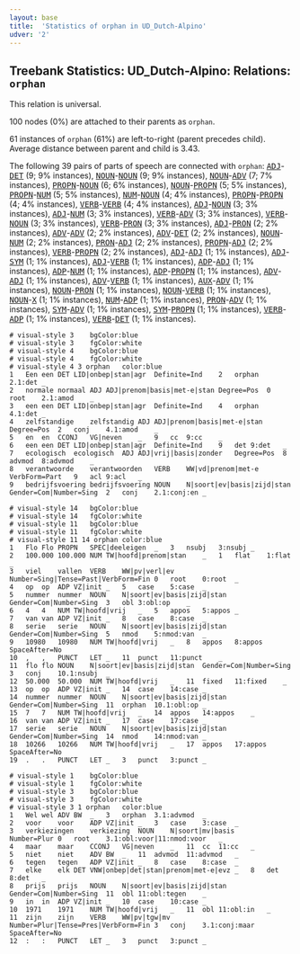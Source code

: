 ```yaml
---
layout: base
title:  'Statistics of orphan in UD_Dutch-Alpino'
udver: '2'
---
```


## Treebank Statistics: UD_Dutch-Alpino: Relations: `orphan`

This relation is universal.

100 nodes (0%) are attached to their parents as `orphan`.

61 instances of `orphan` (61%) are left-to-right (parent precedes child).
Average distance between parent and child is 3.43.

The following 39 pairs of parts of speech are connected with `orphan`: <tt><a href="nl_alpino-pos-ADJ.html">ADJ</a></tt>-<tt><a href="nl_alpino-pos-DET.html">DET</a></tt> (9; 9% instances), <tt><a href="nl_alpino-pos-NOUN.html">NOUN</a></tt>-<tt><a href="nl_alpino-pos-NOUN.html">NOUN</a></tt> (9; 9% instances), <tt><a href="nl_alpino-pos-NOUN.html">NOUN</a></tt>-<tt><a href="nl_alpino-pos-ADV.html">ADV</a></tt> (7; 7% instances), <tt><a href="nl_alpino-pos-PROPN.html">PROPN</a></tt>-<tt><a href="nl_alpino-pos-NOUN.html">NOUN</a></tt> (6; 6% instances), <tt><a href="nl_alpino-pos-NOUN.html">NOUN</a></tt>-<tt><a href="nl_alpino-pos-PROPN.html">PROPN</a></tt> (5; 5% instances), <tt><a href="nl_alpino-pos-PROPN.html">PROPN</a></tt>-<tt><a href="nl_alpino-pos-NUM.html">NUM</a></tt> (5; 5% instances), <tt><a href="nl_alpino-pos-NUM.html">NUM</a></tt>-<tt><a href="nl_alpino-pos-NOUN.html">NOUN</a></tt> (4; 4% instances), <tt><a href="nl_alpino-pos-PROPN.html">PROPN</a></tt>-<tt><a href="nl_alpino-pos-PROPN.html">PROPN</a></tt> (4; 4% instances), <tt><a href="nl_alpino-pos-VERB.html">VERB</a></tt>-<tt><a href="nl_alpino-pos-VERB.html">VERB</a></tt> (4; 4% instances), <tt><a href="nl_alpino-pos-ADJ.html">ADJ</a></tt>-<tt><a href="nl_alpino-pos-NOUN.html">NOUN</a></tt> (3; 3% instances), <tt><a href="nl_alpino-pos-ADJ.html">ADJ</a></tt>-<tt><a href="nl_alpino-pos-NUM.html">NUM</a></tt> (3; 3% instances), <tt><a href="nl_alpino-pos-VERB.html">VERB</a></tt>-<tt><a href="nl_alpino-pos-ADV.html">ADV</a></tt> (3; 3% instances), <tt><a href="nl_alpino-pos-VERB.html">VERB</a></tt>-<tt><a href="nl_alpino-pos-NOUN.html">NOUN</a></tt> (3; 3% instances), <tt><a href="nl_alpino-pos-VERB.html">VERB</a></tt>-<tt><a href="nl_alpino-pos-PRON.html">PRON</a></tt> (3; 3% instances), <tt><a href="nl_alpino-pos-ADJ.html">ADJ</a></tt>-<tt><a href="nl_alpino-pos-PRON.html">PRON</a></tt> (2; 2% instances), <tt><a href="nl_alpino-pos-ADV.html">ADV</a></tt>-<tt><a href="nl_alpino-pos-ADV.html">ADV</a></tt> (2; 2% instances), <tt><a href="nl_alpino-pos-ADV.html">ADV</a></tt>-<tt><a href="nl_alpino-pos-DET.html">DET</a></tt> (2; 2% instances), <tt><a href="nl_alpino-pos-NOUN.html">NOUN</a></tt>-<tt><a href="nl_alpino-pos-NUM.html">NUM</a></tt> (2; 2% instances), <tt><a href="nl_alpino-pos-PRON.html">PRON</a></tt>-<tt><a href="nl_alpino-pos-ADJ.html">ADJ</a></tt> (2; 2% instances), <tt><a href="nl_alpino-pos-PROPN.html">PROPN</a></tt>-<tt><a href="nl_alpino-pos-ADJ.html">ADJ</a></tt> (2; 2% instances), <tt><a href="nl_alpino-pos-VERB.html">VERB</a></tt>-<tt><a href="nl_alpino-pos-PROPN.html">PROPN</a></tt> (2; 2% instances), <tt><a href="nl_alpino-pos-ADJ.html">ADJ</a></tt>-<tt><a href="nl_alpino-pos-ADJ.html">ADJ</a></tt> (1; 1% instances), <tt><a href="nl_alpino-pos-ADJ.html">ADJ</a></tt>-<tt><a href="nl_alpino-pos-SYM.html">SYM</a></tt> (1; 1% instances), <tt><a href="nl_alpino-pos-ADJ.html">ADJ</a></tt>-<tt><a href="nl_alpino-pos-VERB.html">VERB</a></tt> (1; 1% instances), <tt><a href="nl_alpino-pos-ADP.html">ADP</a></tt>-<tt><a href="nl_alpino-pos-ADJ.html">ADJ</a></tt> (1; 1% instances), <tt><a href="nl_alpino-pos-ADP.html">ADP</a></tt>-<tt><a href="nl_alpino-pos-NUM.html">NUM</a></tt> (1; 1% instances), <tt><a href="nl_alpino-pos-ADP.html">ADP</a></tt>-<tt><a href="nl_alpino-pos-PROPN.html">PROPN</a></tt> (1; 1% instances), <tt><a href="nl_alpino-pos-ADV.html">ADV</a></tt>-<tt><a href="nl_alpino-pos-ADJ.html">ADJ</a></tt> (1; 1% instances), <tt><a href="nl_alpino-pos-ADV.html">ADV</a></tt>-<tt><a href="nl_alpino-pos-VERB.html">VERB</a></tt> (1; 1% instances), <tt><a href="nl_alpino-pos-AUX.html">AUX</a></tt>-<tt><a href="nl_alpino-pos-ADV.html">ADV</a></tt> (1; 1% instances), <tt><a href="nl_alpino-pos-NOUN.html">NOUN</a></tt>-<tt><a href="nl_alpino-pos-PRON.html">PRON</a></tt> (1; 1% instances), <tt><a href="nl_alpino-pos-NOUN.html">NOUN</a></tt>-<tt><a href="nl_alpino-pos-VERB.html">VERB</a></tt> (1; 1% instances), <tt><a href="nl_alpino-pos-NOUN.html">NOUN</a></tt>-<tt><a href="nl_alpino-pos-X.html">X</a></tt> (1; 1% instances), <tt><a href="nl_alpino-pos-NUM.html">NUM</a></tt>-<tt><a href="nl_alpino-pos-ADP.html">ADP</a></tt> (1; 1% instances), <tt><a href="nl_alpino-pos-PRON.html">PRON</a></tt>-<tt><a href="nl_alpino-pos-ADV.html">ADV</a></tt> (1; 1% instances), <tt><a href="nl_alpino-pos-SYM.html">SYM</a></tt>-<tt><a href="nl_alpino-pos-ADV.html">ADV</a></tt> (1; 1% instances), <tt><a href="nl_alpino-pos-SYM.html">SYM</a></tt>-<tt><a href="nl_alpino-pos-PROPN.html">PROPN</a></tt> (1; 1% instances), <tt><a href="nl_alpino-pos-VERB.html">VERB</a></tt>-<tt><a href="nl_alpino-pos-ADP.html">ADP</a></tt> (1; 1% instances), <tt><a href="nl_alpino-pos-VERB.html">VERB</a></tt>-<tt><a href="nl_alpino-pos-DET.html">DET</a></tt> (1; 1% instances).


~~~ conllu
# visual-style 3	bgColor:blue
# visual-style 3	fgColor:white
# visual-style 4	bgColor:blue
# visual-style 4	fgColor:white
# visual-style 4 3 orphan	color:blue
1	Een	een	DET	LID|onbep|stan|agr	Definite=Ind	2	orphan	2.1:det	_
2	normale	normaal	ADJ	ADJ|prenom|basis|met-e|stan	Degree=Pos	0	root	2.1:amod	_
3	een	een	DET	LID|onbep|stan|agr	Definite=Ind	4	orphan	4.1:det	_
4	zelfstandige	zelfstandig	ADJ	ADJ|prenom|basis|met-e|stan	Degree=Pos	2	conj	4.1:amod	_
5	en	en	CCONJ	VG|neven	_	9	cc	9:cc	_
6	een	een	DET	LID|onbep|stan|agr	Definite=Ind	9	det	9:det	_
7	ecologisch	ecologisch	ADJ	ADJ|vrij|basis|zonder	Degree=Pos	8	advmod	8:advmod	_
8	verantwoorde	verantwoorden	VERB	WW|vd|prenom|met-e	VerbForm=Part	9	acl	9:acl	_
9	bedrijfsvoering	bedrijfsvoering	NOUN	N|soort|ev|basis|zijd|stan	Gender=Com|Number=Sing	2	conj	2.1:conj:en	_

~~~


~~~ conllu
# visual-style 14	bgColor:blue
# visual-style 14	fgColor:white
# visual-style 11	bgColor:blue
# visual-style 11	fgColor:white
# visual-style 11 14 orphan	color:blue
1	Flo	Flo	PROPN	SPEC|deeleigen	_	3	nsubj	3:nsubj	_
2	100.000	100.000	NUM	TW|hoofd|prenom|stan	_	1	flat	1:flat	_
3	viel	vallen	VERB	WW|pv|verl|ev	Number=Sing|Tense=Past|VerbForm=Fin	0	root	0:root	_
4	op	op	ADP	VZ|init	_	5	case	5:case	_
5	nummer	nummer	NOUN	N|soort|ev|basis|zijd|stan	Gender=Com|Number=Sing	3	obl	3:obl:op	_
6	4	4	NUM	TW|hoofd|vrij	_	5	appos	5:appos	_
7	van	van	ADP	VZ|init	_	8	case	8:case	_
8	serie	serie	NOUN	N|soort|ev|basis|zijd|stan	Gender=Com|Number=Sing	5	nmod	5:nmod:van	_
9	10980	10980	NUM	TW|hoofd|vrij	_	8	appos	8:appos	SpaceAfter=No
10	,	,	PUNCT	LET	_	11	punct	11:punct	_
11	flo	flo	NOUN	N|soort|ev|basis|zijd|stan	Gender=Com|Number=Sing	3	conj	10.1:nsubj	_
12	50.000	50.000	NUM	TW|hoofd|vrij	_	11	fixed	11:fixed	_
13	op	op	ADP	VZ|init	_	14	case	14:case	_
14	nummer	nummer	NOUN	N|soort|ev|basis|zijd|stan	Gender=Com|Number=Sing	11	orphan	10.1:obl:op	_
15	7	7	NUM	TW|hoofd|vrij	_	14	appos	14:appos	_
16	van	van	ADP	VZ|init	_	17	case	17:case	_
17	serie	serie	NOUN	N|soort|ev|basis|zijd|stan	Gender=Com|Number=Sing	14	nmod	14:nmod:van	_
18	10266	10266	NUM	TW|hoofd|vrij	_	17	appos	17:appos	SpaceAfter=No
19	.	.	PUNCT	LET	_	3	punct	3:punct	_

~~~


~~~ conllu
# visual-style 1	bgColor:blue
# visual-style 1	fgColor:white
# visual-style 3	bgColor:blue
# visual-style 3	fgColor:white
# visual-style 3 1 orphan	color:blue
1	Wel	wel	ADV	BW	_	3	orphan	3.1:advmod	_
2	voor	voor	ADP	VZ|init	_	3	case	3:case	_
3	verkiezingen	verkiezing	NOUN	N|soort|mv|basis	Number=Plur	0	root	3.1:obl:voor|11:nmod:voor	_
4	maar	maar	CCONJ	VG|neven	_	11	cc	11:cc	_
5	niet	niet	ADV	BW	_	11	advmod	11:advmod	_
6	tegen	tegen	ADP	VZ|init	_	8	case	8:case	_
7	elke	elk	DET	VNW|onbep|det|stan|prenom|met-e|evz	_	8	det	8:det	_
8	prijs	prijs	NOUN	N|soort|ev|basis|zijd|stan	Gender=Com|Number=Sing	11	obl	11:obl:tegen	_
9	in	in	ADP	VZ|init	_	10	case	10:case	_
10	1971	1971	NUM	TW|hoofd|vrij	_	11	obl	11:obl:in	_
11	zijn	zijn	VERB	WW|pv|tgw|mv	Number=Plur|Tense=Pres|VerbForm=Fin	3	conj	3.1:conj:maar	SpaceAfter=No
12	:	:	PUNCT	LET	_	3	punct	3:punct	_

~~~


